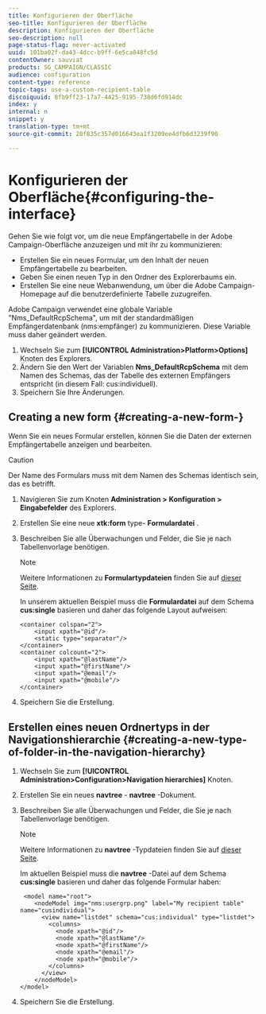 ```yaml
---
title: Konfigurieren der Oberfläche
seo-title: Konfigurieren der Oberfläche
description: Konfigurieren der Oberfläche
seo-description: null
page-status-flag: never-activated
uuid: 101ba02f-da43-4dcc-b9ff-6e5ca848fc5d
contentOwner: sauviat
products: SG_CAMPAIGN/CLASSIC
audience: configuration
content-type: reference
topic-tags: use-a-custom-recipient-table
discoiquuid: 8fb9ff23-17a7-4425-9195-738d6fd914dc
index: y
internal: n
snippet: y
translation-type: tm+mt
source-git-commit: 20f835c357d016643ea1f3209ee4dfb6d3239f90

---
```



# Konfigurieren der Oberfläche{#configuring-the-interface}

Gehen Sie wie folgt vor, um die neue Empfängertabelle in der Adobe Campaign-Oberfläche anzuzeigen und mit ihr zu kommunizieren:

* Erstellen Sie ein neues Formular, um den Inhalt der neuen Empfängertabelle zu bearbeiten.
* Geben Sie einen neuen Typ in den Ordner des Explorerbaums ein.
* Erstellen Sie eine neue Webanwendung, um über die Adobe Campaign-Homepage auf die benutzerdefinierte Tabelle zuzugreifen.

Adobe Campaign verwendet eine globale Variable &quot;Nms_DefaultRcpSchema&quot;, um mit der standardmäßigen Empfängerdatenbank (nms:empfänger) zu kommunizieren. Diese Variable muss daher geändert werden.

1. Wechseln Sie zum **[!UICONTROL Administration>Platform>Options]** Knoten des Explorers.
1. Ändern Sie den Wert der Variablen **Nms_DefaultRcpSchema** mit dem Namen des Schemas, das der Tabelle des externen Empfängers entspricht (in diesem Fall: cus:individuell).
1. Speichern Sie Ihre Änderungen.

## Creating a new form {#creating-a-new-form-}

Wenn Sie ein neues Formular erstellen, können Sie die Daten der externen Empfängertabelle anzeigen und bearbeiten.

>[!CAUTION]
>
>Der Name des Formulars muss mit dem Namen des Schemas identisch sein, das es betrifft.

1. Navigieren Sie zum Knoten **Administration > Konfiguration > Eingabefelder** des Explorers.
1. Erstellen Sie eine neue **xtk:form** type- **Formulardatei** .
1. Beschreiben Sie alle Überwachungen und Felder, die Sie je nach Tabellenvorlage benötigen.

   >[!NOTE]
   >
   >Weitere Informationen zu **Formulartypdateien** finden Sie auf [dieser Seite](../../configuration/using/identifying-a-form.md).

   In unserem aktuellen Beispiel muss die **Formulardatei** auf dem Schema **cus:single** basieren und daher das folgende Layout aufweisen:

   ```
   <container colspan="2">
       <input xpath="@id"/>
       <static type="separator"/>
   </container>
   <container colcount="2">
       <input xpath="@lastName"/>
       <input xpath="@firstName"/>
       <input xpath="@email"/>
       <input xpath="@mobile"/>
   </container> 
   ```

1. Speichern Sie die Erstellung.

## Erstellen eines neuen Ordnertyps in der Navigationshierarchie {#creating-a-new-type-of-folder-in-the-navigation-hierarchy}

1. Wechseln Sie zum **[!UICONTROL Administration>Configuration>Navigation hierarchies]** Knoten.
1. Erstellen Sie ein neues **navtree** - **navtree** -Dokument.
1. Beschreiben Sie alle Überwachungen und Felder, die Sie je nach Tabellenvorlage benötigen.

   >[!NOTE]
   >
   >Weitere Informationen zu **navtree** -Typdateien finden Sie auf [dieser Seite](../../configuration/using/about-navigation-hierarchy.md).

   Im aktuellen Beispiel muss die **navtree** -Datei auf dem Schema **cus:single** basieren und daher das folgende Formular haben:

   ```
    <model name="root">
       <nodeModel img="nms:usergrp.png" label="My recipient table" name="cusindividual">
         <view name="listdet" schema="cus:individual" type="listdet">
           <columns>
             <node xpath="@id"/>
             <node xpath="@lastName"/>
             <node xpath="@firstName"/>
             <node xpath="@email"/>
             <node xpath="@mobile"/>
           </columns>
         </view>
       </nodeModel>
   </model>
   ```

1. Speichern Sie die Erstellung.

